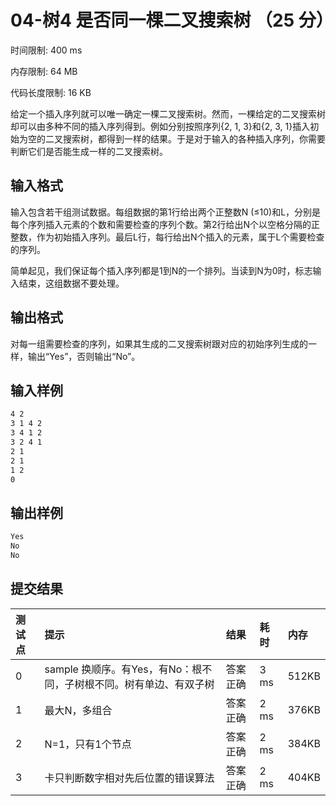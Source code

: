 # 04-树4 是否同一棵二叉搜索树 （25 分）

时间限制: 400 ms

内存限制: 64 MB

代码长度限制: 16 KB

给定一个插入序列就可以唯一确定一棵二叉搜索树。然而，一棵给定的二叉搜索树却可以由多种不同的插入序列得到。例如分别按照序列{2, 1, 3}和{2, 3, 1}插入初始为空的二叉搜索树，都得到一样的结果。于是对于输入的各种插入序列，你需要判断它们是否能生成一样的二叉搜索树。

## 输入格式

输入包含若干组测试数据。每组数据的第1行给出两个正整数N (≤10)和L，分别是每个序列插入元素的个数和需要检查的序列个数。第2行给出N个以空格分隔的正整数，作为初始插入序列。最后L行，每行给出N个插入的元素，属于L个需要检查的序列。

简单起见，我们保证每个插入序列都是1到N的一个排列。当读到N为0时，标志输入结束，这组数据不要处理。

## 输出格式

对每一组需要检查的序列，如果其生成的二叉搜索树跟对应的初始序列生成的一样，输出“Yes”，否则输出“No”。

## 输入样例

```bash
4 2
3 1 4 2
3 4 1 2
3 2 4 1
2 1
2 1
1 2
0
```

## 输出样例

```bash
Yes
No
No
```

## 提交结果

|测试点|提示|结果|耗时|内存|
|:---|:---|:---|:---|:---|
|0|sample 换顺序。有Yes，有No：根不同，子树根不同。树有单边、有双子树|答案正确|3 ms|512KB|
|1|最大N，多组合|答案正确|2 ms|376KB|
|2|N=1，只有1个节点|答案正确|2 ms|384KB|
|3|卡只判断数字相对先后位置的错误算法|答案正确|2 ms|404KB|